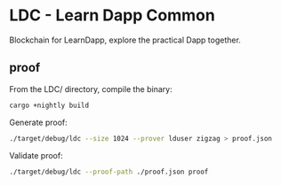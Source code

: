# LDC - Learn Dapp Common
Blockchain for LearnDapp, explore the practical Dapp together.

## proof
From the LDC/ directory, compile the binary:

```bash
cargo +nightly build
```

Generate proof:
```bash
./target/debug/ldc --size 1024 --prover lduser zigzag > proof.json
```

Validate proof:
```bash
./target/debug/ldc --proof-path ./proof.json proof
```
